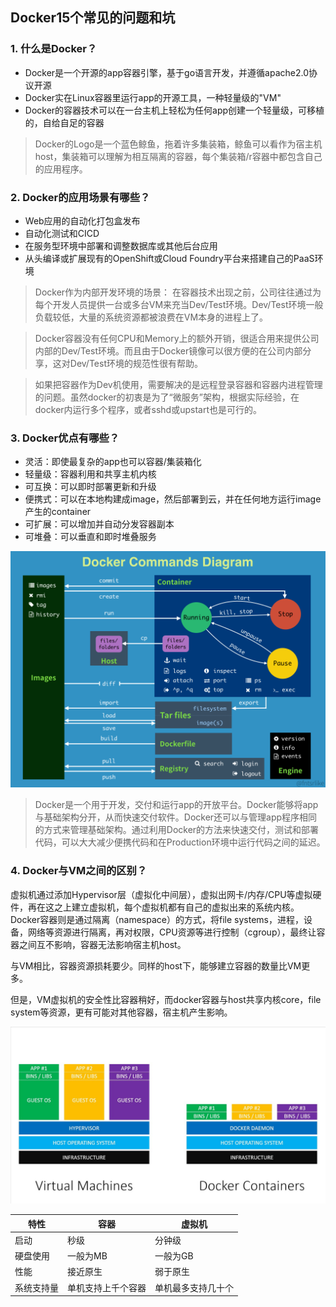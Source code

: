 ## Docker15个常见的问题和坑

### 1. 什么是Docker？
* Docker是一个开源的app容器引擎，基于go语言开发，并遵循apache2.0协议开源
* Docker实在Linux容器里运行app的开源工具，一种轻量级的"VM"
* Docker的容器技术可以在一台主机上轻松为任何app创建一个轻量级，可移植的，自给自足的容器

> Docker的Logo是一个蓝色鲸鱼，拖着许多集装箱，鲸鱼可以看作为宿主机host，集装箱可以理解为相互隔离的容器，每个集装箱/r容器中都包含自己的应用程序。

### 2. Docker的应用场景有哪些？
* Web应用的自动化打包盒发布
* 自动化测试和CICD
* 在服务型环境中部署和调整数据库或其他后台应用
* 从头编译或扩展现有的OpenShift或Cloud Foundry平台来搭建自己的PaaS环境

> Docker作为内部开发环境的场景： 在容器技术出现之前，公司往往通过为每个开发人员提供一台或多台VM来充当Dev/Test环境。Dev/Test环境一般负载较低，大量的系统资源都被浪费在VM本身的进程上了。

> Docker容器没有任何CPU和Memory上的额外开销，很适合用来提供公司内部的Dev/Test环境。而且由于Docker镜像可以很方便的在公司内部分享，这对Dev/Test环境的规范性很有帮助。

> 如果把容器作为Dev机使用，需要解决的是远程登录容器和容器内进程管理的问题。虽然docker的初衷是为了“微服务”架构，根据实际经验，在docker内运行多个程序，或者sshd或upstart也是可行的。

### 3. Docker优点有哪些？
* 灵活：即使最复杂的app也可以容器/集装箱化
* 轻量级：容器利用和共享主机内核
* 可互换：可以即时部署更新和升级
* 便携式：可以在本地构建成image，然后部署到云，并在任何地方运行image产生的container
* 可扩展：可以增加并自动分发容器副本
* 可堆叠：可以垂直和即时堆叠服务

![Docker Commands Diagram](../images/docker_commands_diagram.png)

> Docker是一个用于开发，交付和运行app的开放平台。Docker能够将app与基础架构分开，从而快速交付软件。Docker还可以与管理app程序相同的方式来管理基础架构。通过利用Docker的方法来快速交付，测试和部署代码，可以大大减少便携代码和在Production环境中运行代码之间的延迟。

### 4. Docker与VM之间的区别？
虚拟机通过添加Hypervisor层（虚拟化中间层），虚拟出网卡/内存/CPU等虚拟硬件，再在这之上建立虚拟机，每个虚拟机都有自己的虚拟出来的系统内核。Docker容器则是通过隔离（namespace）的方式，将file systems，进程，设备，网络等资源进行隔离，再对权限，CPU资源等进行控制（cgroup），最终让容器之间互不影响，容器无法影响宿主机host。

与VM相比，容器资源损耗要少。同样的host下，能够建立容器的数量比VM更多。

但是，VM虚拟机的安全性比容器稍好，而docker容器与host共享内核core，file system等资源，更有可能对其他容器，宿主机产生影响。

![Docker Commands Diagram](../images/VM_vs_Container_0.jpg)

| 特性      | 容器 | 虚拟机 |
| ----------- | ----------- | ----------- |
| 启动      | 秒级       | 分钟级       |
| 硬盘使用   | 一般为MB        | 一般为GB        |
| 性能   | 接近原生        | 弱于原生       |
| 系统支持量   | 单机支持上千个容器        | 单机最多支持几十个        |

